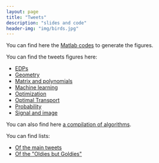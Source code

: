 ```yaml
---
layout: page
title: "Tweets"
description: "slides and code"
header-img: "img/birds.jpg"
---
```


You can find here the [Matlab codes](https://github.com/mathematical-tours/mathematical-tours.github.io/tree/master/tweets-sources/codes) to generate the figures.

You can find the tweets figures here:
- [EDPs](tweets-sources/tweets-edp.pdf)
- [Geometry](tweets-sources/tweets-geometry.pdf)
- [Matrix and polynomials](tweets-sources/tweets-matrix.pdf)
- [Machine learning](tweets-sources/tweets-ml-ip.pdf)
- [Optimization](tweets-sources/tweets-optimization.pdf)
- [Optimal Transport](tweets-sources/tweets-ot.pdf)
- [Probability](tweets-sources/tweets-probability.pdf)
- [Signal and image](tweets-sources/tweets-signal-image.pdf)

You can also find here [a compilation of algorithms](../algorithms/).

You can find lists:
- [Of the main tweets](../tweets_main/)
- [Of the "Oldies but Goldies"](../tweets_oldies/)
